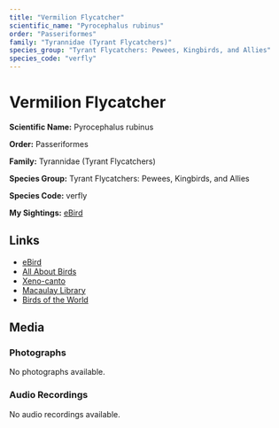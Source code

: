 ```yaml
---
title: "Vermilion Flycatcher"
scientific_name: "Pyrocephalus rubinus"
order: "Passeriformes"
family: "Tyrannidae (Tyrant Flycatchers)"
species_group: "Tyrant Flycatchers: Pewees, Kingbirds, and Allies"
species_code: "verfly"
---
```


# Vermilion Flycatcher

**Scientific Name:** Pyrocephalus rubinus

**Order:** Passeriformes

**Family:** Tyrannidae (Tyrant Flycatchers)

**Species Group:** Tyrant Flycatchers: Pewees, Kingbirds, and Allies

**Species Code:** verfly

**My Sightings:** [eBird](https://ebird.org/lifelist?r=world&time=life&spp=verfly)

## Links
* [eBird](https://ebird.org/species/verfly) 
* [All About Birds](https://www.allaboutbirds.org/guide/verfly) 
* [Xeno-canto](https://www.xeno-canto.org/species/verfly) 
* [Macaulay Library](https://search.macaulaylibrary.org/catalog?taxonCode=verfly&sort=rating_rank_desc)
* [Birds of the World](https://birdsoftheworld.org/bow/species/verfly)

## Media
### Photographs
No photographs available.

### Audio Recordings
No audio recordings available.
